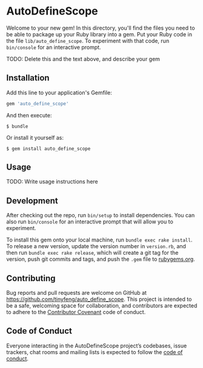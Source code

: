 # AutoDefineScope

Welcome to your new gem! In this directory, you'll find the files you need to be able to package up your Ruby library into a gem. Put your Ruby code in the file `lib/auto_define_scope`. To experiment with that code, run `bin/console` for an interactive prompt.

TODO: Delete this and the text above, and describe your gem

## Installation

Add this line to your application's Gemfile:

```ruby
gem 'auto_define_scope'
```

And then execute:

    $ bundle

Or install it yourself as:

    $ gem install auto_define_scope

## Usage

TODO: Write usage instructions here

## Development

After checking out the repo, run `bin/setup` to install dependencies. You can also run `bin/console` for an interactive prompt that will allow you to experiment.

To install this gem onto your local machine, run `bundle exec rake install`. To release a new version, update the version number in `version.rb`, and then run `bundle exec rake release`, which will create a git tag for the version, push git commits and tags, and push the `.gem` file to [rubygems.org](https://rubygems.org).

## Contributing

Bug reports and pull requests are welcome on GitHub at https://github.com/tinyfeng/auto_define_scope. This project is intended to be a safe, welcoming space for collaboration, and contributors are expected to adhere to the [Contributor Covenant](http://contributor-covenant.org) code of conduct.

## Code of Conduct

Everyone interacting in the AutoDefineScope project’s codebases, issue trackers, chat rooms and mailing lists is expected to follow the [code of conduct](https://github.com/tinyfeng/auto_define_scope/blob/master/CODE_OF_CONDUCT.md).
